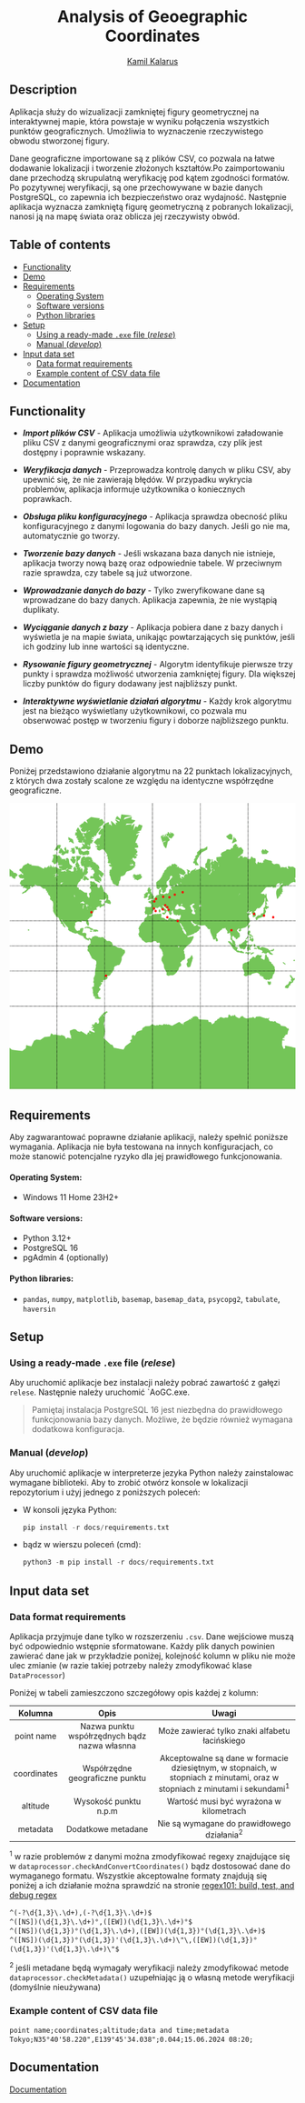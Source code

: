 <h1 align="center">Analysis of Geoegraphic Coordinates</h1>

<p align="center">
  <a href="https://github.com/kamilkalarus">Kamil Kalarus</a>
</p>

## Description

Aplikacja służy do wizualizacji zamkniętej figury geometrycznej na interaktywnej mapie, która powstaje w wyniku połączenia wszystkich punktów geograficznych. Umożliwia to wyznaczenie rzeczywistego obwodu stworzonej figury. 

Dane geograficzne importowane są z plików CSV, co pozwala na łatwe dodawanie lokalizacji i tworzenie złożonych kształtów.Po zaimportowaniu dane przechodzą skrupulatną weryfikację pod kątem zgodności formatów. Po pozytywnej weryfikacji, są one przechowywane w bazie danych PostgreSQL, co zapewnia ich bezpieczeństwo oraz wydajność. Następnie aplikacja wyznacza zamkniętą figurę geometryczną z pobranych lokalizacji, nanosi ją na mapę świata oraz oblicza jej rzeczywisty obwód.

## Table of contents
- [Functionality](#functionality)
- [Demo](#demo)
- [Requirements](#requirements)
  - [Operating System](#operating-system)
  - [Software versions](#software-versions)
  - [Python libraries](#python-libraries)
- [Setup](#setup)
  - [Using a ready-made `.exe` file (_relese_)](#using-a-ready-made-exe-file-relese)
  - [Manual (_develop_)](#manual-develop)
- [Input data set](#input-data-set)
  - [Data format requirements](#data-format-requirements)
  - [Example content of CSV data file](#example-content-of-csv-data-file)
- [Documentation](#documentation)


## Functionality

- ***Import plików CSV*** - Aplikacja umożliwia użytkownikowi załadowanie pliku CSV z danymi geograficznymi oraz sprawdza, czy plik jest dostępny i poprawnie wskazany.

- ***Weryfikacja danych*** - Przeprowadza kontrolę danych w pliku CSV, aby upewnić się, że nie zawierają błędów. W przypadku wykrycia problemów, aplikacja informuje użytkownika o koniecznych poprawkach.

- ***Obsługa pliku konfiguracyjnego*** - Aplikacja sprawdza obecność pliku konfiguracyjnego z danymi logowania do bazy danych. Jeśli go nie ma, automatycznie go tworzy.

- ***Tworzenie bazy danych*** - Jeśli wskazana baza danych nie istnieje, aplikacja tworzy nową bazę oraz odpowiednie tabele. W przeciwnym razie sprawdza, czy tabele są już utworzone.

- ***Wprowadzanie danych do bazy*** - Tylko zweryfikowane dane są wprowadzane do bazy danych. Aplikacja zapewnia, że nie wystąpią duplikaty.

- ***Wyciąganie danych z bazy*** - Aplikacja pobiera dane z bazy danych i wyświetla je na mapie świata, unikając powtarzających się punktów, jeśli ich godziny lub inne wartości są identyczne.

- ***Rysowanie figury geometrycznej*** - Algorytm identyfikuje pierwsze trzy punkty i sprawdza możliwość utworzenia zamkniętej figury. Dla większej liczby punktów do figury dodawany jest najbliższy punkt.

- ***Interaktywne wyświetlanie działań algorytmu*** - Każdy krok algorytmu jest na bieżąco wyświetlany użytkownikowi, co pozwala mu obserwować postęp w tworzeniu figury i doborze najbliższego punktu.

## Demo
Poniżej przedstawiono działanie algorytmu na 22 punktach lokalizacyjnych, z których dwa zostały scalone ze względu na identyczne współrzędne geograficzne.

  ![Demo aplikacji](docs/demo.gif)

## Requirements

Aby zagwarantować poprawne działanie aplikacji, należy spełnić poniższe wymagania. Aplikacja nie była testowana na innych konfiguracjach, co może stanowić potencjalne ryzyko dla jej prawidłowego funkcjonowania.

#### Operating System:
- Windows 11 Home 23H2+
#### Software versions:
- Python 3.12+
- PostgreSQL 16
- pgAdmin 4 (optionally)
#### Python libraries:
- `pandas`, `numpy`, `matplotlib`, `basemap`, `basemap_data`, `psycopg2`, `tabulate`, `haversin`


## Setup

### Using a ready-made `.exe` file (_relese_)

Aby uruchomić aplikacje bez instalacji należy pobrać zawartość z gałęzi `relese`. Następnie należy uruchomić `AoGC.exe. 

>Pamiętaj instalacja PostgreSQL 16 jest niezbędna do prawidłowego funkcjonowania bazy danych. Możliwe, że będzie również wymagana dodatkowa konfiguracja.


### Manual (_develop_)

Aby uruchomić aplikacje w interpreterze jezyka Python należy zainstalowac wymagane biblioteki. Aby to zrobić otwórz konsole w lokalizacji repozytorium i użyj jednego z poniższych poleceń:
- W konsoli języka Python:

  ```python
  pip install -r docs/requirements.txt 
  ```
- bądz w wierszu poleceń (cmd):

  ```python
  python3 -m pip install -r docs/requirements.txt 
  ```


## Input data set
### Data format requirements
Aplikacja przyjmuje dane tylko w rozszerzeniu `.csv`. Dane wejściowe muszą być odpowiednio wstępnie sformatowane.
Każdy plik danych powinien zawierać dane jak w przykładzie poniżej, kolejność kolumn w pliku nie może ulec zmianie (w razie takiej potrzeby należy zmodyfikować klase `DataProcessor`)

Poniżej w tabeli zamieszczono szczegółowy opis każdej z kolumn:

|Kolumna|Opis|Uwagi|
|:--------:|:--------:|:--------:|
|point name|Nazwa punktu współrzędnych bądz nazwa własnna | Może zawierać tylko znaki alfabetu łacińskiego
|coordinates|Współrzędne geograficzne punktu |Akceptowalne są dane w formacie dziesiętnym, w stopnaich, w stopniach z minutami, oraz w stopniach z minutami i sekundami<sup>1</sup>|
|altitude|Wysokość punktu n.p.m| Wartość musi być wyrażona w kilometrach|
|metadata|Dodatkowe metadane| Nie są wymagane do prawidłowego działania<sup>2</sup>|

<sup>1</sup> w razie problemów z danymi można zmodyfikować regexy znajdujące się w `dataprocessor.checkAndConvertCoordinates()` bądz dostosować dane do wymaganego formatu. Wszystkie akceptowalne formaty znajdują się poniżej a ich działanie można sprawdzić na stronie [regex101: build, test, and debug regex](https://regex101.com/)

```regex
^(-?\d{1,3}\.\d+),(-?\d{1,3}\.\d+)$
^([NS])(\d{1,3}\.\d+)°,([EW])(\d{1,3}\.\d+)°$
^([NS])(\d{1,3})°(\d{1,3}\.\d+),([EW])(\d{1,3})°(\d{1,3}\.\d+)$
^([NS])(\d{1,3})°(\d{1,3})'(\d{1,3}\.\d+)\"\,([EW])(\d{1,3})°(\d{1,3})'(\d{1,3}\.\d+)\"$
```
<sup>2</sup> jeśli metadane będą wymagały weryfikacji należy zmodyfikować metode `dataprocessor.checkMetadata()` uzupełniając ją o własną metode weryfikacji (domyślnie nieużywana)

### Example content of CSV data file
```csv
point name;coordinates;altitude;data and time;metadata
Tokyo;N35°40'58.220",E139°45'34.038";0.044;15.06.2024 08:20;
```

## Documentation

[Documentation](docs/Documentation.md)
